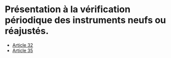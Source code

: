 # Présentation à la vérification périodique des instruments neufs ou réajustés.

- [Article 32](article-32.md)
- [Article 35](article-35.md)

